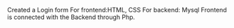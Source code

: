 Created a Login form 
For frontend:HTML, CSS
For backend: Mysql
Frontend is connected with the Backend through Php.
